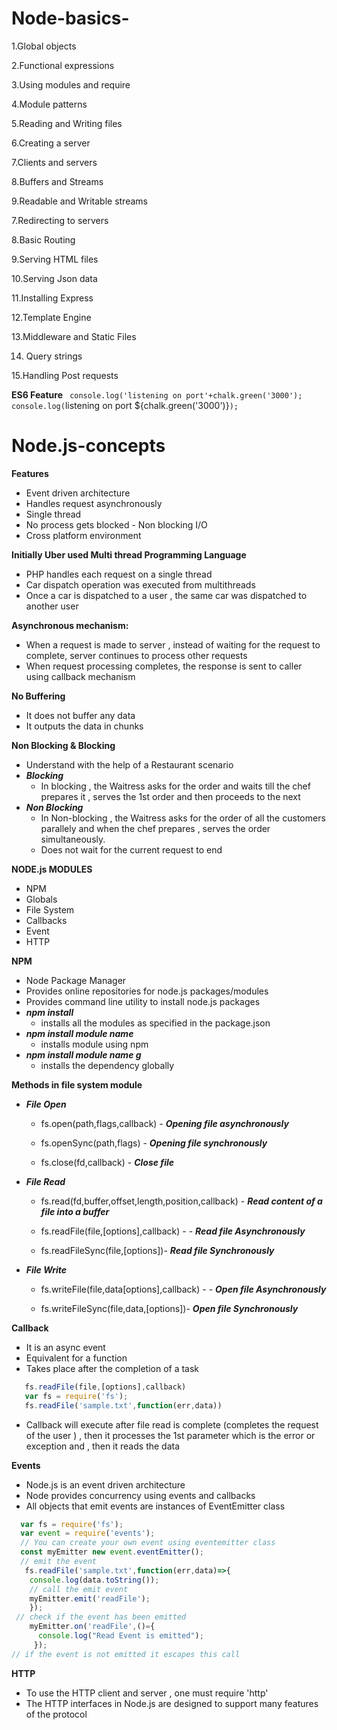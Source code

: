 
# Node-basics-

1.Global objects

2.Functional expressions 

3.Using modules and require 

4.Module patterns

5.Reading and Writing files 

6.Creating a server 

7.Clients and servers 

8.Buffers and Streams 

9.Readable and Writable streams 

7.Redirecting to servers

8.Basic Routing 

9.Serving HTML files 

10.Serving Json data

11.Installing Express 

12.Template Engine

13.Middleware and Static Files 

14. Query strings 

15.Handling Post requests

**ES6 Feature** 
`
console.log('listening on port'+chalk.green('3000');
console.log(`listening on port ${chalk.green('3000')}`);
`

# Node.js-concepts
<b>Features</b>
  - Event driven architecture
  - Handles request asynchronously 
  - Single thread 
  - No process gets blocked - Non blocking I/O
  - Cross platform environment 
  
<b>Initially Uber used Multi thread Programming Language</b>
  - PHP handles each request on a single thread 
  - Car dispatch operation was executed from multithreads  
  - Once a car is dispatched to a user , the same car was dispatched to another user 
  
<b>Asynchronous mechanism:</b>
  - When a request is made to server , instead of waiting for the request to complete, server continues to process other requests
  - When request processing completes, the response is sent to caller using callback mechanism
 
<b>No Buffering</b>
  - It does not buffer any data
  - It outputs the data in chunks 
  
 <b>Non Blocking & Blocking</b>
  - Understand with the help of a Restaurant scenario 
  - ***Blocking***
    - In blocking , the Waitress asks for the order and waits till the chef prepares it , serves the 1st order and then proceeds to the next 
  - ***Non Blocking***
    - In Non-blocking ,  the Waitress asks for the order of all the customers  parallely and when the chef prepares , serves the order simultaneously. 
    - Does not wait for the current request to end 

    
<b>NODE.js MODULES </b>
  * NPM 
  * Globals 
  * File System 
  * Callbacks 
  * Event 
  * HTTP
  
<b>NPM</b>
  - Node Package Manager
  - Provides online repositories for node.js packages/modules 
  - Provides command line utility to install node.js packages
  - ***npm install***
    - installs all the modules as specified in the package.json 
  - ***npm install module name***
    - installs module using npm 
  - ***npm install module name g***
    - installs the dependency globally
    
    
<b>Methods in file system module</b>
  - <b><i>File Open</b></i>
  
      * fs.open(path,flags,callback) - <b><i>Opening file asynchronously</b></i>
    
      * fs.openSync(path,flags) - <b><i>Opening file synchronously</b></i>
      
      * fs.close(fd,callback) - <b><i>Close file</b></i> 
      
   - <b><i>File Read</b></i>
      * fs.read(fd,buffer,offset,length,position,callback) - <b><i>Read content of a file into a buffer</b></i>
    
      * fs.readFile(file,[options],callback) - - <b><i>Read file Asynchronously</b></i>
    
      * fs.readFileSync(file,[options])- <b><i>Read file Synchronously</b></i>
      
  - <b><i>File Write</b></i>
    
      * fs.writeFile(file,data[options],callback) - - <b><i>Open file Asynchronously</b></i>
    
      * fs.writeFileSync(file,data,[options])- <b><i>Open file Synchronously</b></i>
      
<b> Callback </b>
  - It is an async event 
  - Equivalent for a function 
  - Takes place after the completion of a task 
  ``` javascript
     fs.readFile(file,[options],callback) 
     var fs = require('fs');
     fs.readFile('sample.txt',function(err,data))
   ```
 - Callback will execute after file read is complete (completes the request of the user ) , then it processes the 1st parameter which is the error or exception and , then it reads the data
 
<b> Events </b>
  - Node.js is an event driven architecture 
  - Node provides concurrency using events and callbacks 
  - All objects that emit events are instances of EventEmitter class 
  ```javascript 
    var fs = require('fs');
    var event = require('events');
    // You can create your own event using eventemitter class
    const myEmitter new event.eventEmitter();
    // emit the event 
     fs.readFile('sample.txt',function(err,data)=>{
      console.log(data.toString());
      // call the emit event 
      myEmitter.emit('readFile');
      });
   // check if the event has been emitted 
      myEmitter.on('readFile',()={
        console.log("Read Event is emitted");
       });
  // if the event is not emitted it escapes this call
  ``` 
  
<b> HTTP </b>
  - To use the HTTP client and server , one must require 'http'
  - The HTTP interfaces in Node.js are designed to support many features of the protocol 




